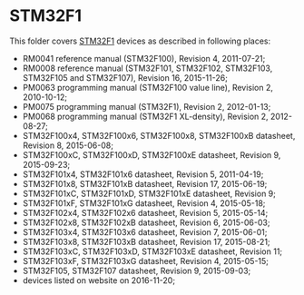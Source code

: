 STM32F1
=======

This folder covers [STM32F1](http://www.st.com/stm32f1) devices as described in following places:
- RM0041 reference manual (STM32F100), Revision 4, 2011-07-21;
- RM0008 reference manual (STM32F101, STM32F102, STM32F103, STM32F105 and STM32F107), Revision 16, 2015-11-26;
- PM0063 programming manual (STM32F100 value line), Revision 2, 2010-10-12;
- PM0075 programming manual (STM32F1), Revision 2, 2012-01-13;
- PM0068 programming manual (STM32F1 XL-density), Revision 2, 2012-08-27;
- STM32F100x4, STM32F100x6, STM32F100x8, STM32F100xB datasheet, Revision 8, 2015-06-08;
- STM32F100xC, STM32F100xD, STM32F100xE datasheet, Revision 9, 2015-09-23;
- STM32F101x4, STM32F101x6 datasheet, Revision 5, 2011-04-19;
- STM32F101x8, STM32F101xB datasheet, Revision 17, 2015-06-19;
- STM32F101xC, STM32F101xD, STM32F101xE datasheet, Revision 9;
- STM32F101xF, STM32F101xG datasheet, Revision 4, 2015-05-18;
- STM32F102x4, STM32F102x6 datasheet, Revision 5, 2015-05-14;
- STM32F102x8, STM32F102xB datasheet, Revision 6, 2015-06-03;
- STM32F103x4, STM32F103x6 datasheet, Revision 7, 2015-06-01;
- STM32F103x8, STM32F103xB datasheet, Revision 17, 2015-08-21;
- STM32F103xC, STM32F103xD, STM32F103xE datasheet, Revision 11;
- STM32F103xF, STM32F103xG datasheet, Revision 4, 2015-05-15;
- STM32F105, STM32F107 datasheet, Revision 9, 2015-09-03;
- devices listed on website on 2016-11-20;

